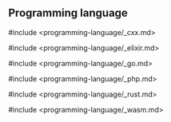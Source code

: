 ## Programming language

#include <programming-language/_cxx.md>

#include <programming-language/_elixir.md>

#include <programming-language/_go.md>

#include <programming-language/_php.md>

#include <programming-language/_rust.md>

#include <programming-language/_wasm.md>
